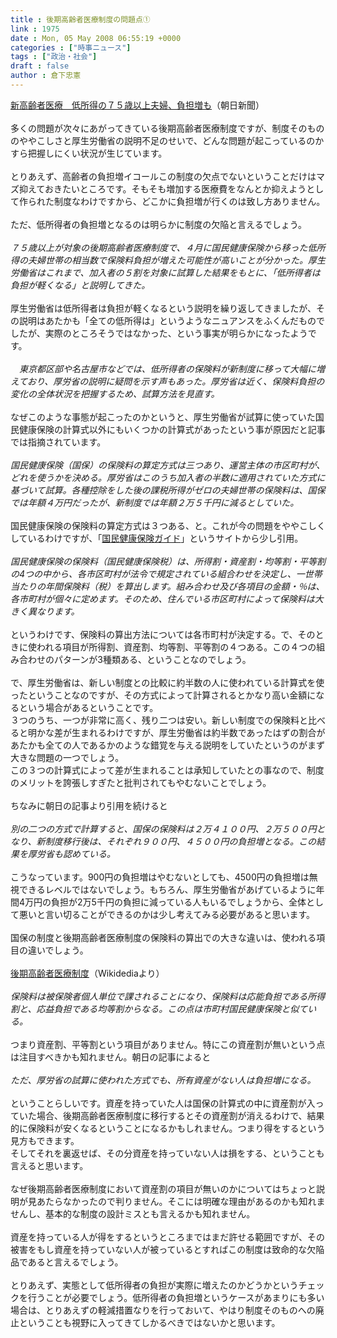 ```yaml
---
title : 後期高齢者医療制度の問題点①
link : 1975
date : Mon, 05 May 2008 06:55:19 +0000
categories : ["時事ニュース"]
tags : ["政治・社会"]
draft : false
author : 倉下忠憲
---
```


<A HREF="http://www.asahi.com/life/update/0504/TKY200805040178.html" TARGET="_blank">新高齢者医療　低所得の７５歳以上夫婦、負担増も</A>（朝日新聞）<BR><BR>多くの問題が次々にあがってきている後期高齢者医療制度ですが、制度そのもののややこしさと厚生労働省の説明不足のせいで、どんな問題が起こっているのかすら把握しにくい状況が生じています。<BR><BR>とりあえず、高齢者の負担増イコールこの制度の欠点でないということだけはマズ抑えておきたいところです。そもそも増加する医療費をなんとか抑えようとして作られた制度なわけですから、どこかに負担増が行くのは致し方ありません。<BR><BR>ただ、低所得者の負担増となるのは明らかに制度の欠陥と言えるでしょう。<BR><BR><I>７５歳以上が対象の後期高齢者医療制度で、４月に国民健康保険から移った低所得の夫婦世帯の相当数で保険料負担が増えた可能性が高いことが分かった。厚生労働省はこれまで、加入者の５割を対象に試算した結果をもとに、「低所得者は負担が軽くなる」と説明してきた。</I><BR><BR>厚生労働省は低所得者は負担が軽くなるという説明を繰り返してきましたが、その説明はあたかも「全ての低所得は」というようなニュアンスをふくんだものでしたが、実際のところそうではなかった、という事実が明らかになったようです。<BR><BR><I>　東京都区部や名古屋市などでは、低所得者の保険料が新制度に移って大幅に増えており、厚労省の説明に疑問を示す声もあった。厚労省は近く、保険料負担の変化の全体状況を把握するため、試算方法を見直す。</I><BR><BR>なぜこのような事態が起こったのかというと、厚生労働省が試算に使っていた国民健康保険の計算式以外にもいくつかの計算式があったという事が原因だと記事では指摘されています。<BR><BR><I>国民健康保険（国保）の保険料の算定方式は三つあり、運営主体の市区町村が、どれを使うかを決める。厚労省はこのうち加入者の半数に適用されていた方式に基づいて試算。各種控除をした後の課税所得がゼロの夫婦世帯の保険料は、国保では年額４万円だったが、新制度では年額２万５千円に減るとしていた。 </I><BR><BR>国民健康保険の保険料の算定方式は３つある、と。これが今の問題をややこしくしているわけですが、「<A HREF="http://www.kokuho.jp/" TARGET="_blank">国民健康保険ガイド</A>」というサイトから少し引用。<BR><BR><I>国民健康保険の保険料（国民健康保険税）は、所得割・資産割・均等割・平等割の4つの中から、各市区町村が法令で規定されている組合わせを決定し、一世帯当たりの年間保険料（税）を算出します。組み合わせ及び各項目の金額・％は、各市町村が個々に定めます。そのため、住んでいる市区町村によって保険料は大きく異なります。</I><BR><BR>というわけです、保険料の算出方法については各市町村が決定する。で、そのときに使われる項目が所得割、資産割、均等割、平等割の４つある。この４つの組み合わせのパターンが3種類ある、ということなのでしょう。<BR><BR>で、厚生労働省は、新しい制度との比較に約半数の人に使われている計算式を使ったということなのですが、その方式によって計算されるとかなり高い金額になるという場合があるということです。<BR>３つのうち、一つが非常に高く、残り二つは安い。新しい制度での保険料と比べると明かな差が生まれるわけですが、厚生労働省は約半数であったはずの割合があたかも全ての人であるかのような錯覚を与える説明をしていたというのがまず大きな問題の一つでしょう。<BR>この３つの計算式によって差が生まれることは承知していたとの事なので、制度のメリットを誇張しすぎたと批判されてもやむないことでしょう。<BR><BR>ちなみに朝日の記事より引用を続けると<BR><BR><I>別の二つの方式で計算すると、国保の保険料は２万４１００円、２万５００円となり、新制度移行後は、それぞれ９００円、４５００円の負担増となる。この結果を厚労省も認めている。 </I><BR><BR>こうなっています。900円の負担増はやむないとしても、4500円の負担増は無視できるレベルではないでしょう。もちろん、厚生労働省があげているように年間4万円の負担が2万5千円の負担に減っている人もいるでしょうから、全体として悪いと言い切ることができるのかは少し考えてみる必要があると思います。<BR><BR>国保の制度と後期高齢者医療制度の保険料の算出での大きな違いは、使われる項目の違いでしょう。<BR><BR><A HREF="http://ja.wikipedia.org/wiki/%E5%BE%8C%E6%9C%9F%E9%AB%98%E9%BD%A2%E8%80%85%E5%8C%BB%E7%99%82%E5%88%B6%E5%BA%A6" TARGET="_blank">後期高齢者医療制度</A>（Wikidediaより）<BR><BR><I>保険料は被保険者個人単位で課されることになり、保険料は応能負担である所得割と、応益負担である均等割からなる。この点は市町村国民健康保険と似ている。</I><BR><BR>つまり資産割、平等割という項目がありません。特にこの資産割が無いという点は注目すべきかも知れません。朝日の記事によると<BR><BR><I>ただ、厚労省の試算に使われた方式でも、所有資産がない人は負担増になる。</I> <BR><BR>ということらしいです。資産を持っていた人は国保の計算式の中に資産割が入っていた場合、後期高齢者医療制度に移行するとその資産割が消えるわけで、結果的に保険料が安くなるということになるかもしれません。つまり得をするという見方もできます。<BR>そしてそれを裏返せば、その分資産を持っていない人は損をする、ということも言えると思います。<BR><BR>なぜ後期高齢者医療制度において資産割の項目が無いのかについてはちょっと説明が見あたらなかったので判りません。そこには明確な理由があるのかも知れませんし、基本的な制度の設計ミスとも言えるかも知れません。<BR><BR>資産を持っている人が得をするというところまではまだ許せる範囲ですが、その被害をもし資産を持っていない人が被っているとすればこの制度は致命的な欠陥品であると言えるでしょう。<BR><BR>とりあえず、実態として低所得者の負担が実際に増えたのかどうかというチェックを行うことが必要でしょう。低所得者の負担増というケースがあまりにも多い場合は、とりあえずの軽減措置なりを行っておいて、やはり制度そのものへの廃止ということも視野に入ってきてしかるべきではないかと思います。<BR><br><br>
